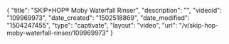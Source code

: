{
    "title": "SKIP*HOP&reg; Moby Waterfall Rinser",
    "description": "",
    "videoid": "109969973",
    "date_created": "1502518869",
    "date_modified": "1504247455",
    "type": "captivate",
    "layout": "video",
    "url": "\/v\/skip-hop-moby-waterfall-rinser\/109969973"
}
